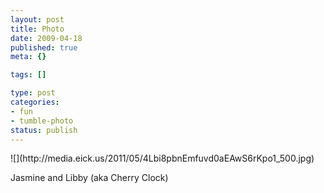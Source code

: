 ```yaml
--- 
layout: post
title: Photo
date: 2009-04-18
published: true
meta: {}

tags: []

type: post
categories: 
- fun
- tumble-photo
status: publish
---
```

<div class="figure">            ![](http://media.eick.us/2011/05/4Lbi8pbnEmfuvd0aEAwS6rKpo1_500.jpg)        </div>

Jasmine and Libby (aka Cherry Clock)

